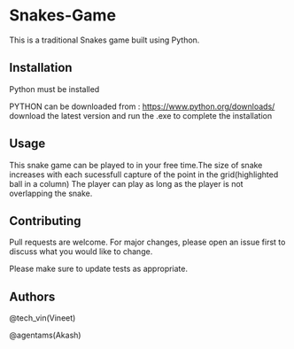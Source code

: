 # Snakes-Game
This is a traditional Snakes game built using Python.

## Installation

Python  must be installed

PYTHON can be downloaded from :
 https://www.python.org/downloads/
 download the latest version and run the .exe to complete the installation  

## Usage
This snake game  can be played to in your free time.The size of snake increases with each sucessfull capture of the point in the grid(highlighted ball in a column) The player can play as long as the player is not overlapping  the snake.

## Contributing
Pull requests are welcome. For major changes, please open an issue first to discuss what you would like to change.

Please make sure to update tests as appropriate.

## Authors
@tech_vin(Vineet)

@agentams(Akash)
